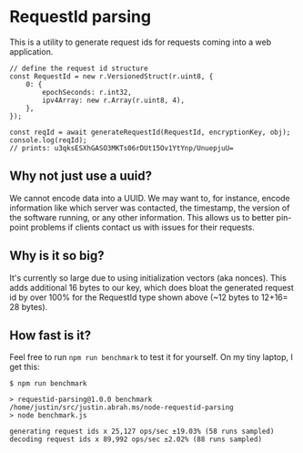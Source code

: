 # RequestId parsing
This is a utility to generate request ids for requests coming into a web application.

```
// define the request id structure
const RequestId = new r.VersionedStruct(r.uint8, {
    0: {
        epochSeconds: r.int32,
        ipv4Array: new r.Array(r.uint8, 4),
    },
});

const reqId = await generateRequestId(RequestId, encryptionKey, obj);
console.log(reqId);
// prints: u3qksESXhGASO3MKTs06rDUt15Ov1YtYnp/UnuepjuU=
```

## Why not just use a uuid?
We cannot encode data into a UUID. We may want to, for instance,
encode information like which server was contacted, the timestamp, the
version of the software running, or any other information. This allows
us to better pin-point problems if clients contact us with issues for
their requests.

## Why is it so big?
It's currently so large due to using initialization vectors (aka
nonces). This adds additional 16 bytes to our key, which does bloat
the generated request id by over 100% for the RequestId type shown
above (~12 bytes to 12+16= 28 bytes).


## How fast is it?

Feel free to run `npm run benchmark` to test it for yourself. On my
tiny laptop, I get this:

```
$ npm run benchmark

> requestid-parsing@1.0.0 benchmark /home/justin/src/justin.abrah.ms/node-requestid-parsing
> node benchmark.js

generating request ids x 25,127 ops/sec ±19.03% (58 runs sampled)
decoding request ids x 89,992 ops/sec ±2.02% (88 runs sampled)
```
